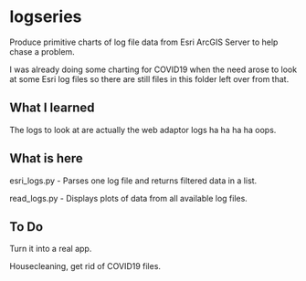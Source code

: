 # logseries

Produce primitive charts of log file data from Esri ArcGIS Server
to help chase a problem.

I was already doing some charting
for COVID19 when the need arose to look at some Esri log files
so there are still files in this folder
left over from that.

## What I learned

The logs to look at are actually the web adaptor logs ha ha ha ha oops. 

## What is here

esri_logs.py - Parses one log file and returns filtered data in a list.

read_logs.py - Displays plots of data from all available log files.

## To Do

Turn it into a real app.

Housecleaning, get rid of COVID19 files.
